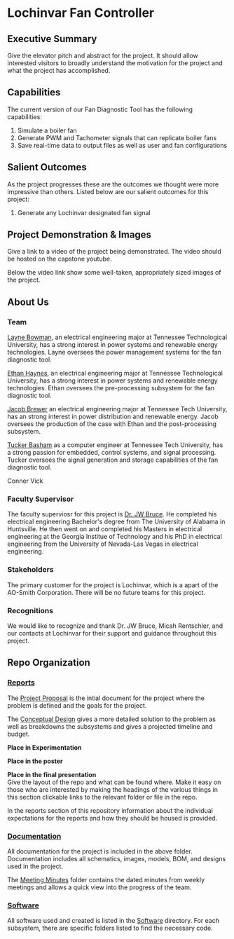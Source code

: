 # Lochinvar Fan Controller
## Executive Summary

Give the elevator pitch and abstract for the project. It should allow interested visitors to broadly understand the motivation for the project and what the project has accomplished.


## Capabilities

The current version of our Fan Diagnostic Tool has the following capabilities:

1. Simulate a boiler fan
2. Generate PWM and Tachometer signals that can replicate boiler fans
3. Save real-time data to output files as well as user and fan configurations


## Salient Outcomes

As the project progresses these are the outcomes we thought were more impressive than others. Listed below are our salient outcomes for this project:

1. Generate any Lochinvar designated fan signal


## Project Demonstration & Images

Give a link to a video of the project being demonstrated. The video should be hosted on the capstone youtube.

Below the video link show some well-taken, appropriately sized images of the project.


## About Us

### Team

[Layne Bowman](https://www.linkedin.com/in/laynebowman/), an electrical engineering major at Tennessee Technological University, has a strong interest in power systems and renewable energy technologies. Layne oversees the power management systems for the fan diagnostic tool.  

[Ethan Haynes](https://www.linkedin.com/in/ethan-haynes-306a162b0/), an electrical engineering major at Tennessee Technological University, has a strong interest in power systems and renewable energy technologies. Ethan oversees the pre-processing subsystem for the fan diagnostic tool.    

[Jacob Brewer](https://www.linkedin.com/in/jacob-brewer-6b72a1254/) an electrical engineering major at Tennessee Tech University, has an strong interest in power distribution and renewable energy. Jacob oversees the production of the case with Ethan and the post-processing subsystem.  

[Tucker Basham](www.linkedin.com/in/tucker-basham-b77896290) as a computer engineer at Tennessee Tech University, has a strong passion for embedded, control systems, and signal processing. Tucker oversees the signal generation and storage capabilities of the fan diagnostic tool.  

Conner Vick  

### Faculty Supervisor

The faculty superviosr for this project is [Dr. JW Bruce](https://www.linkedin.com/in/jw-bruce-0b434326?lipi=urn%3Ali%3Apage%3Ad_flagship3_profile_view_base_contact_details%3Br21aFXOjRFWFtSjYzqXp4Q%3D%3D). He completed his electrical engineering Bachelor's degree from The University of Alabama in Huntsville. He then went on and completed his Masters in electrical engineering at the Georgia Institue of Technology and his PhD in electrical engineering from the University of Nevada-Las Vegas in electrical engineering.  

### Stakeholders

The primary customer for the project is Lochinvar, which is a apart of the AO-Smith Corporation. There will be no future teams for this project.  

### Recognitions

We would like to recognize and thank Dr. JW Bruce, Micah Rentschler, and our contacts at Lochinvar for their support and guidance throughout this project.  

## Repo Organization

### [Reports](https://github.com/Tlbowman42/F24_Team7_Lochinvar-Fan-Controller/tree/main/Reports)

The [Project Proposal](https://github.com/Tlbowman42/F24_Team7_Lochinvar-Fan-Controller/blob/main/Reports/Project%20Proposal.md) is the intial document for the project where the problem is defined and the goals for the project.  

The [Conceptual Design](https://github.com/Tlbowman42/F24_Team7_Lochinvar-Fan-Controller/blob/main/Reports/Conceptual%20Design%20and%20Planning.md) gives a more detailed solution to the problem as well as breakdowns the subsystems and gives a projected timeline and budget.  

**Place in Experimentation**  

**Place in the poster**  

**Place in the final presentation**  
Give the layout of the repo and what can be found where. Make it easy on those who are interested by making the headings of the various things in this section clickable links to the relevant folder or file in the repo.

In the reports section of this repository information about the individual expectations for the reports and how they should be housed is provided.

### [Documentation](https://github.com/Tlbowman42/F24_Team7_Lochinvar-Fan-Controller/tree/main/Documentation)

All documentation for the project is included in the above folder. Documentation includes all schematics, images, models, BOM, and designs used in the project.

The [Meeting Minutes](https://github.com/Tlbowman42/F24_Team7_Lochinvar-Fan-Controller/tree/main/Documentation/Meeting%20Minutes) folder contains the dated minutes from weekly meetings and allows a quick view into the progress of the team.

### [Software](https://github.com/Tlbowman42/F24_Team7_Lochinvar-Fan-Controller/tree/main/Software)

All software used and created is listed in the [Software](https://github.com/Tlbowman42/F24_Team7_Lochinvar-Fan-Controller/tree/main/Software) directory. For each subsystem, there are specific folders listed to find the necessary code.
